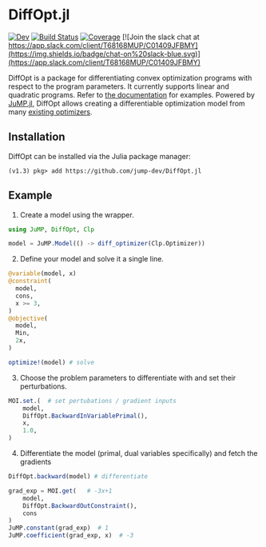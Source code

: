 # DiffOpt.jl

[![Dev](https://img.shields.io/badge/docs-dev-blue.svg)](https://jump.dev/DiffOpt.jl/dev)
[![Build Status](https://github.com/jump-dev/DiffOpt.jl/workflows/CI/badge.svg?branch=master)](https://github.com/jump-dev/DiffOpt.jl/actions?query=workflow%3ACI)
[![Coverage](https://codecov.io/gh/jump-dev/DiffOpt.jl/branch/master/graph/badge.svg)](https://codecov.io/gh/jump-dev/DiffOpt.jl)
[![Join the slack chat at https://app.slack.com/client/T68168MUP/C01409JFBMY](https://img.shields.io/badge/chat-on%20slack-blue.svg)](https://app.slack.com/client/T68168MUP/C01409JFBMY)

DiffOpt is a package for differentiating convex optimization programs with respect to the program parameters. It currently supports linear and quadratic programs. Refer to [the  documentation](https://jump.dev/DiffOpt.jl/dev) for examples. Powered by [JuMP.jl](https://jump.dev/DiffOpt.jl/dev), DiffOpt allows creating a differentiable optimization model from many
[existing optimizers](https://www.juliaopt.org/JuMP.jl/stable/installation/).


## Installation
DiffOpt can be installed via the Julia package manager:

```
(v1.3) pkg> add https://github.com/jump-dev/DiffOpt.jl
```

## Example

1. Create a model using the wrapper.
```julia
using JuMP, DiffOpt, Clp

model = JuMP.Model(() -> diff_optimizer(Clp.Optimizer))
```

2. Define your model and solve it a single line.
```julia
@variable(model, x)
@constraint(
  model, 
  cons, 
  x >= 3,
)
@objective(
  model, 
  Min, 
  2x,
)

optimize!(model) # solve
```

3. Choose the problem parameters to differentiate with and set their perturbations.
```julia
MOI.set.(  # set pertubations / gradient inputs
    model, 
    DiffOpt.BackwardInVariablePrimal(), 
    x, 
    1.0,
)
```

4. Differentiate the model (primal, dual variables specifically) and fetch the gradients
```julia
DiffOpt.backward(model) # differentiate

grad_exp = MOI.get(   # -3x+1
    model, 
    DiffOpt.BackwardOutConstraint(), 
    cons
)
JuMP.constant(grad_exp)  # 1
JuMP.coefficient(grad_exp, x)  # -3
```

<!-- Currently, DiffOpt supports two backends. If the optimization problem is of quadratic form i.e.
```
minimize_z z^T Q z / 2 + q^T z
subject to: Az = b,
            Gz ≤ h
```
then one can compute gradients by providing a backward pass vector
```julia
bpv = [1.0, 1.0]
grads = backward(diff, ["Q", "q", "h"], bpv)
```

Secondly, for a conic problem of the format:
```
minimize_x c^T x
subject to: Ax + b in K
```
where
- the objective is linear
- `K` is a Cartesian product of linear, semidefinite, second-order cones
then one can compute gradients by providing perturbations
```julia
grads = backward(diff, dA, db, dc)
``` -->
